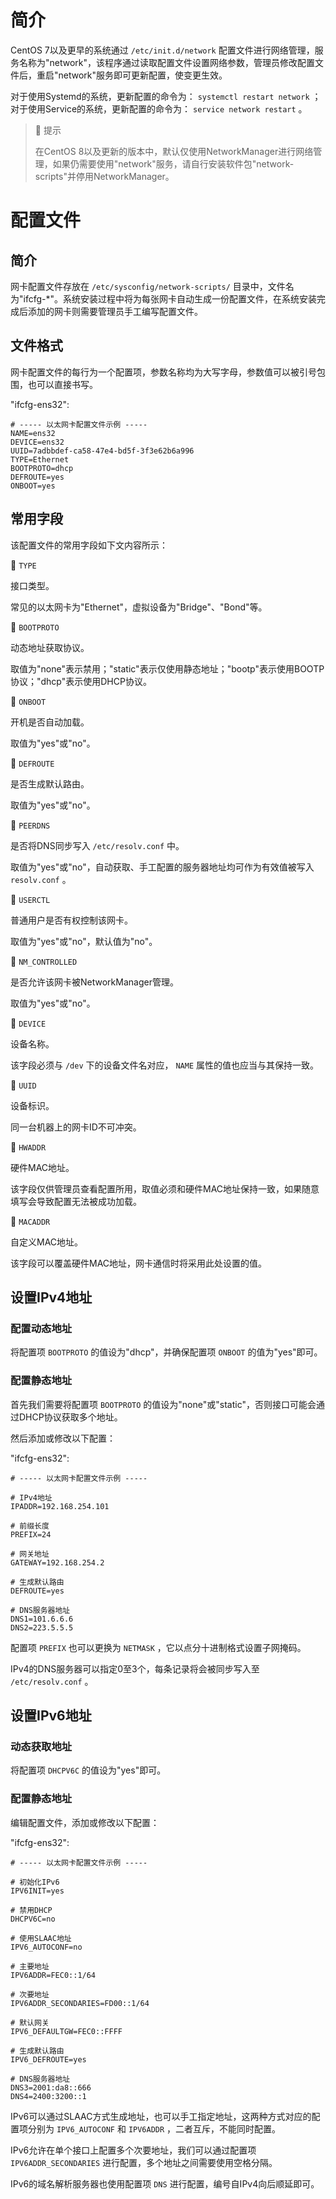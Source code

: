 # 简介
CentOS 7以及更早的系统通过 `/etc/init.d/network` 配置文件进行网络管理，服务名称为"network"，该程序通过读取配置文件设置网络参数，管理员修改配置文件后，重启"network"服务即可更新配置，使变更生效。

对于使用Systemd的系统，更新配置的命令为： `systemctl restart network` ；对于使用Service的系统，更新配置的命令为： `service network restart` 。

> 🚩 提示
>
> 在CentOS 8以及更新的版本中，默认仅使用NetworkManager进行网络管理，如果仍需要使用"network"服务，请自行安装软件包"network-scripts"并停用NetworkManager。

# 配置文件
## 简介
网卡配置文件存放在 `/etc/sysconfig/network-scripts/` 目录中，文件名为"ifcfg-*"。系统安装过程中将为每张网卡自动生成一份配置文件，在系统安装完成后添加的网卡则需要管理员手工编写配置文件。

## 文件格式
网卡配置文件的每行为一个配置项，参数名称均为大写字母，参数值可以被引号包围，也可以直接书写。

"ifcfg-ens32":

```text
# ----- 以太网卡配置文件示例 -----
NAME=ens32
DEVICE=ens32
UUID=7adbbdef-ca58-47e4-bd5f-3f3e62b6a996
TYPE=Ethernet
BOOTPROTO=dhcp
DEFROUTE=yes
ONBOOT=yes
```

## 常用字段
该配置文件的常用字段如下文内容所示：

🔷 `TYPE`

接口类型。

常见的以太网卡为"Ethernet"，虚拟设备为"Bridge"、"Bond"等。

🔷 `BOOTPROTO`

动态地址获取协议。

取值为"none"表示禁用；"static"表示仅使用静态地址；"bootp"表示使用BOOTP协议；"dhcp"表示使用DHCP协议。

🔷 `ONBOOT`

开机是否自动加载。

取值为"yes"或"no"。

🔷 `DEFROUTE`

是否生成默认路由。

取值为"yes"或"no"。

🔷 `PEERDNS`

是否将DNS同步写入 `/etc/resolv.conf` 中。

取值为"yes"或"no"，自动获取、手工配置的服务器地址均可作为有效值被写入 `resolv.conf` 。

🔷 `USERCTL`

普通用户是否有权控制该网卡。

取值为"yes"或"no"，默认值为"no"。

🔷 `NM_CONTROLLED`

是否允许该网卡被NetworkManager管理。

取值为"yes"或"no"。

🔷 `DEVICE`

设备名称。

该字段必须与 `/dev` 下的设备文件名对应， `NAME` 属性的值也应当与其保持一致。

🔷 `UUID`

设备标识。

同一台机器上的网卡ID不可冲突。

🔷 `HWADDR`

硬件MAC地址。

该字段仅供管理员查看配置所用，取值必须和硬件MAC地址保持一致，如果随意填写会导致配置无法被成功加载。

🔷 `MACADDR`

自定义MAC地址。

该字段可以覆盖硬件MAC地址，网卡通信时将采用此处设置的值。

## 设置IPv4地址
### 配置动态地址
将配置项 `BOOTPROTO` 的值设为"dhcp"，并确保配置项 `ONBOOT` 的值为"yes"即可。

### 配置静态地址
首先我们需要将配置项 `BOOTPROTO` 的值设为"none"或"static"，否则接口可能会通过DHCP协议获取多个地址。

然后添加或修改以下配置：

"ifcfg-ens32":

```text
# ----- 以太网卡配置文件示例 -----

# IPv4地址
IPADDR=192.168.254.101

# 前缀长度
PREFIX=24

# 网关地址
GATEWAY=192.168.254.2

# 生成默认路由
DEFROUTE=yes

# DNS服务器地址
DNS1=101.6.6.6
DNS2=223.5.5.5
```

配置项 `PREFIX` 也可以更换为 `NETMASK` ，它以点分十进制格式设置子网掩码。

IPv4的DNS服务器可以指定0至3个，每条记录将会被同步写入至 `/etc/resolv.conf` 。

## 设置IPv6地址
### 动态获取地址
将配置项 `DHCPV6C` 的值设为"yes"即可。

### 配置静态地址
编辑配置文件，添加或修改以下配置：

"ifcfg-ens32":

```text
# ----- 以太网卡配置文件示例 -----

# 初始化IPv6
IPV6INIT=yes

# 禁用DHCP
DHCPV6C=no

# 使用SLAAC地址
IPV6_AUTOCONF=no

# 主要地址
IPV6ADDR=FEC0::1/64

# 次要地址
IPV6ADDR_SECONDARIES=FD00::1/64

# 默认网关
IPV6_DEFAULTGW=FEC0::FFFF

# 生成默认路由
IPV6_DEFROUTE=yes

# DNS服务器地址
DNS3=2001:da8::666
DNS4=2400:3200::1
```

IPv6可以通过SLAAC方式生成地址，也可以手工指定地址，这两种方式对应的配置项分别为 `IPV6_AUTOCONF` 和 `IPV6ADDR` ，二者互斥，不能同时配置。

IPv6允许在单个接口上配置多个次要地址，我们可以通过配置项 `IPV6ADDR_SECONDARIES` 进行配置，多个地址之间需要使用空格分隔。

IPv6的域名解析服务器也使用配置项 `DNS` 进行配置，编号自IPv4向后顺延即可。
